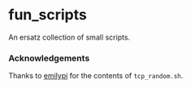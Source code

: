 # fun_scripts

An ersatz collection of small scripts.

### Acknowledgements

Thanks to [emilypi](https://github.com/emilypi) for the contents of `tcp_random.sh`.
